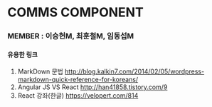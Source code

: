 # COMMS COMPONENT

### MEMBER : 이승헌M, 최훈철M, 임동섭M

#### 유용한 링크
1. MarkDown 문법
<http://blog.kalkin7.com/2014/02/05/wordpress-markdown-quick-reference-for-koreans/>
2. Angular JS VS React
<http://han41858.tistory.com/9>
3. React 강좌(한글)
https://velopert.com/814
